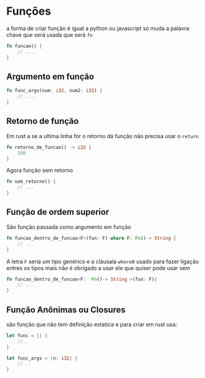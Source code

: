 # Funções

a forma de criar função é igual a python ou javascript só muda a palavra chave que será usada que será `fn`
```rust
fn funcao() {
    // ....
}
```

## Argumento em função 
```rust
fn func_args(num: i32, num2: i32) {
    // ....
}
```

## Retorno de função
Em rust a se a ultima linha for o retorno dá função não precisa usar o `return`  
```rust
fn retorno_de_funcao() -> i32 {
    100
}
```
Agora função sem retorno
```rust
fn sem_retorno() {
    // ...
}
```

## Função de ordem superior
São função passada como argumento em função
```rust
fn funcao_dentro_de_funcao<F>(fun: F) where F: Fn()-> String {
    // ...
}
```
A letra `F` seria um tipo genérico e a cláusala `where`é usado para fazer ligação entres os tipos mais não é obrigado a usar ele que quiser pode usar sem 
```rust
fn funcao_dentro_de_funcao<F:  Fn()-> String >(fun: F){
    // ...
}
``` 

## Função Anônimas ou  Closures
são função que não tem definição estatica e para criar em rust usa:

```rust 
let func = || {
    //..
}

let func_args = |n: i32| {
    // ..
}
```